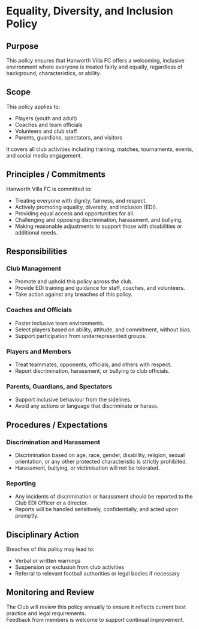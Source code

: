 # Equality, Diversity, and Inclusion Policy

## Purpose

This policy ensures that Hanworth Villa FC offers a welcoming, inclusive environment where everyone is treated fairly and equally, regardless of background, characteristics, or ability.

## Scope

This policy applies to:

- Players (youth and adult)
- Coaches and team officials
- Volunteers and club staff
- Parents, guardians, spectators, and visitors

It covers all club activities including training, matches, tournaments, events, and social media engagement.

## Principles / Commitments

Hanworth Villa FC is committed to:

- Treating everyone with dignity, fairness, and respect.
- Actively promoting equality, diversity, and inclusion (EDI).
- Providing equal access and opportunities for all.
- Challenging and opposing discrimination, harassment, and bullying.
- Making reasonable adjustments to support those with disabilities or additional needs.

## Responsibilities

### Club Management

- Promote and uphold this policy across the club.
- Provide EDI training and guidance for staff, coaches, and volunteers.
- Take action against any breaches of this policy.

### Coaches and Officials

- Foster inclusive team environments.
- Select players based on ability, attitude, and commitment, without bias.
- Support participation from underrepresented groups.

### Players and Members

- Treat teammates, opponents, officials, and others with respect.
- Report discrimination, harassment, or bullying to club officials.

### Parents, Guardians, and Spectators

- Support inclusive behaviour from the sidelines.
- Avoid any actions or language that discriminate or harass.

## Procedures / Expectations

### Discrimination and Harassment

- Discrimination based on age, race, gender, disability, religion, sexual orientation, or any other protected characteristic is strictly prohibited.
- Harassment, bullying, or victimisation will not be tolerated.

### Reporting

- Any incidents of discrimination or harassment should be reported to the Club EDI Officer or a director.
- Reports will be handled sensitively, confidentially, and acted upon promptly.

## Disciplinary Action

Breaches of this policy may lead to:

- Verbal or written warnings
- Suspension or exclusion from club activities
- Referral to relevant football authorities or legal bodies if necessary

## Monitoring and Review

The Club will review this policy annually to ensure it reflects current best practice and legal requirements.  
Feedback from members is welcome to support continual improvement.

